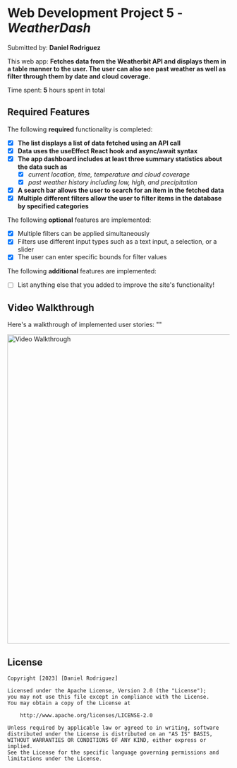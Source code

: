 # Web Development Project 5 - *WeatherDash*

Submitted by: **Daniel Rodriguez**

This web app: **Fetches data from the Weatherbit API and displays them in a table manner to the user. The user can also see past weather as well as filter through them by date and cloud coverage.**

Time spent: **5** hours spent in total

## Required Features

The following **required** functionality is completed:

- [X] **The list displays a list of data fetched using an API call**
- [X] **Data uses the useEffect React hook and async/await syntax**
- [X] **The app dashboard includes at least three summary statistics about the data such as**
  - [X] *current location, time, temperature and cloud coverage*
  - [X] *past weather history including low, high, and precipitation*

- [X] **A search bar allows the user to search for an item in the fetched data**
- [x] **Multiple different filters allow the user to filter items in the database by specified categories**

The following **optional** features are implemented:

- [x] Multiple filters can be applied simultaneously
- [x] Filters use different input types such as a text input, a selection, or a slider
- [x] The user can enter specific bounds for filter values

The following **additional** features are implemented:

* [ ] List anything else that you added to improve the site's functionality!

## Video Walkthrough

Here's a walkthrough of implemented user stories:
""

<img src='.\astrodash\public\project5.gif' title='Video Walkthrough' width='700' alt='Video Walkthrough' />

<!-- Replace this with whatever GIF tool you used! -->


## License

    Copyright [2023] [Daniel Rodriguez]

    Licensed under the Apache License, Version 2.0 (the "License");
    you may not use this file except in compliance with the License.
    You may obtain a copy of the License at

        http://www.apache.org/licenses/LICENSE-2.0

    Unless required by applicable law or agreed to in writing, software
    distributed under the License is distributed on an "AS IS" BASIS,
    WITHOUT WARRANTIES OR CONDITIONS OF ANY KIND, either express or implied.
    See the License for the specific language governing permissions and
    limitations under the License.